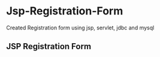 # Jsp-Registration-Form
Created Registration form using jsp, servlet, jdbc and mysql
## JSP Registration Form 
